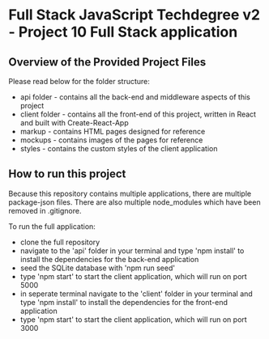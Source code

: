 # Full Stack JavaScript Techdegree v2 - Project 10 Full Stack application

## Overview of the Provided Project Files

Please read below for the folder structure:
* api folder - contains all the back-end and middleware aspects of this project
* client folder - contains all the front-end of this project, written in React and built with Create-React-App
* markup - contains HTML pages designed for reference
* mockups - contains images of the pages for reference
* styles - contains the custom styles of the client application

## How to run this project

Because this repository contains multiple applications, there are multiple package-json files. There are also multiple node_modules which have been removed in .gitignore.

To run the full application:
* clone the full repository
* navigate to the 'api' folder in your terminal and type 'npm install' to install the dependencies for the back-end application
* seed the SQLite database with 'npm run seed'
* type 'npm start' to start the client application, which will run on port 5000
* in seperate terminal navigate to the 'client' folder in your terminal and type 'npm install' to install the dependencies for the front-end application
* type 'npm start' to start the client application, which will run on port 3000
